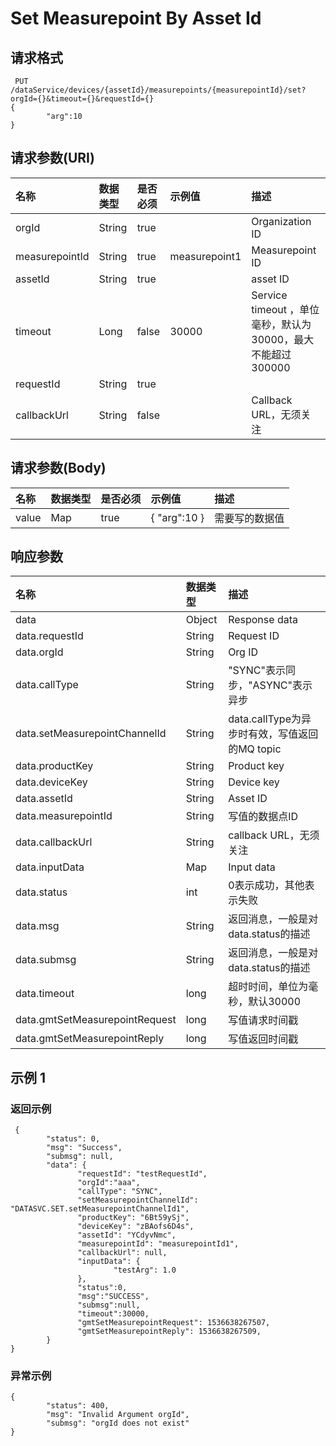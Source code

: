 # Set Measurepoint By Asset Id

## 请求格式

```
 PUT /dataService/devices/{assetId}/measurepoints/{measurepointId}/set?orgId={}&timeout={}&requestId={}
{
        "arg":10
}
```

## 请求参数(URI)

| **名称**       | **数据类型** | **是否必须** | **示例值** | **描述**                                                    |
|:---------------|:-------------|:-------------|:-----------------|:------------------------------------------------------------|
| orgId          | String       | true         |                  | Organization ID                                             |
| measurepointId | String       | true         | measurepoint1    | Measurepoint ID                                             |
| assetId        | String       | true         |                  | asset ID                                                    |
| timeout        | Long         | false        | 30000            | Service timeout ，单位毫秒，默认为30000，最大不能超过300000 |
| requestId      | String       | true         |                  |                                                             |
| callbackUrl    | String       | false        |                  | Callback URL，无须关注                                      |



## 请求参数(Body)

| **名称** | **数据类型** | **是否必须** | **示例值** | **描述**       |
|:---------|:-------------|:-------------|:-----------------|:---------------|
| value    | Map          | true         | {   "arg":10   } | 需要写的数据值 |



## 响应参数

| **名称**                       | **数据类型** | **描述**                                      |
|:-------------------------------|:-------------|:----------------------------------------------|
| data                           | Object       | Response data                                 |
| data.requestId                 | String       | Request ID                                    |
| data.orgId                     | String       | Org ID                                        |
| data.callType                  | String       | "SYNC"表示同步，"ASYNC"表示异步               |
| data.setMeasurepointChannelId  | String       | data.callType为异步时有效，写值返回的MQ topic |
| data.productKey                | String       | Product key                                   |
| data.deviceKey                 | String       | Device key                                    |
| data.assetId                   | String       | Asset ID                                      |
| data.measurepointId            | String       | 写值的数据点ID                                |
| data.callbackUrl               | String       | callback URL，无须关注                        |
| data.inputData                 | Map          | Input data                                    |
| data.status                    | int          | 0表示成功，其他表示失败                       |
| data.msg                       | String       | 返回消息，一般是对data.status的描述           |
| data.submsg                    | String       | 返回消息，一般是对data.status的描述           |
| data.timeout                   | long         | 超时时间，单位为毫秒，默认30000               |
| data.gmtSetMeasurepointRequest | long         | 写值请求时间戳                                |
| data.gmtSetMeasurepointReply   | long         | 写值返回时间戳                                |


## 示例 1

### 返回示例

```
 {
        "status": 0,
        "msg": "Success",
        "submsg": null,
        "data": {
               "requestId": "testRequestId",
               "orgId":"aaa",
               "callType": "SYNC",
               "setMeasurepointChannelId": "DATASVC.SET.setMeasurepointChannelId1",
               "productKey": "6Bt59ySj",
               "deviceKey": "zBAofs6D4s",
               "assetId": "YCdyvNmc",
               "measurepointId": "measurepointId1",
               "callbackUrl": null,
               "inputData": {
                       "testArg": 1.0
               },
               "status":0,
               "msg":"SUCCESS",
               "submsg":null,
               "timeout":30000,
               "gmtSetMeasurepointRequest": 1536638267507,
               "gmtSetMeasurepointReply": 1536638267509,
        }
}
```


### 异常示例

```
{
        "status": 400,
        "msg": "Invalid Argument orgId",
        "submsg": "orgId does not exist"
}
```
